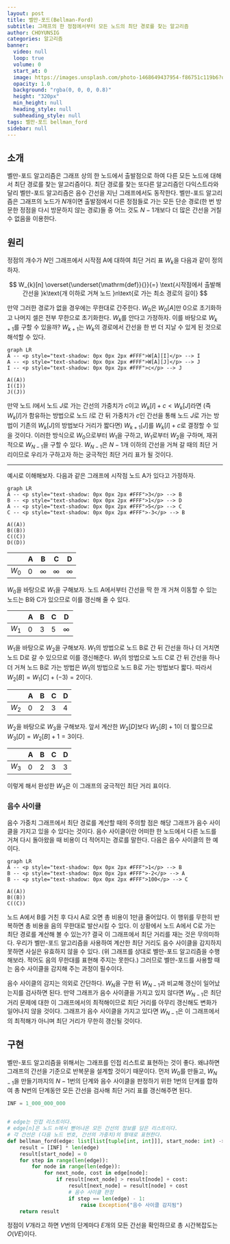 ```yaml
---
layout: post
title: 벨만-포드(Bellman-Ford)
subtitle: 그래프의 한 정점에서부터 모든 노드의 최단 경로를 찾는 알고리즘
author: CHOYUNSIG
categories: 알고리즘
banner:
  video: null
  loop: true
  volume: 0
  start_at: 0
  image: https://images.unsplash.com/photo-1468649437954-f86751c119b6?q=80&w=1470&auto=format&fit=crop&ixlib=rb-4.0.3&ixid=M3wxMjA3fDB8MHxwaG90by1wYWdlfHx8fGVufDB8fHx8fA%3D%3D
  opacity: 1.0
  background: "rgba(0, 0, 0, 0.8)"
  height: "320px"
  min_height: null
  heading_style: null
  subheading_style: null
tags: 벨만-포드 bellman_ford
sidebar: null
---
```


## 소개

벨만-포드 알고리즘은 그래프 상의 한 노드에서 출발점으로 하여 다른 모든 노드에 대해서 최단 경로를 찾는 알고리즘이다. 최단 경로를 찾는 또다른 알고리즘인 다익스트라와 달리 벨만-포드 알고리즘은 음수 간선을 지닌 그래프에서도 동작한다. 벨만-포드 알고리즘은 그래프의 노드가 $N$개이면 출발점에서 다른 정점들로 가는 모든 단순 경로(한 번 방문한 정점을 다시 방문하지 않는 경로)들 중 어느 것도 $N-1$개보다 더 많은 간선을 거칠 수 없음을 이용한다.

## 원리

정점의 개수가 $N$인 그래프에서 시작점 A에 대하여 최단 거리 표 $W_{k}$을 다음과 같이 정의하자.

$$
W_{k}[n] \overset{\underset{\mathrm{def}}{}}{=} \text{시작점에서 출발해 간선을 }k\text{개 이하로 거쳐 노드 }n\text{로 가는 최소 경로의 길이}
$$

만약 그러한 경로가 없을 경우에는 무한대로 간주한다. $W_{0}$은 $W_{0}[A]$만 0으로 초기화하고 나머지 셀은 전부 무한으로 초기화한다. $W_{k}$를 안다고 가정하자. 이를 바탕으로 $W_{k+1}$를 구할 수 있을까? $W_{k+1}$는 $W_{k}$의 경로에서 간선을 한 번 더 지날 수 있게 된 것으로 해석할 수 있다.

```mermaid!
graph LR
A -- <p style="text-shadow: 0px 0px 2px #FFF">W[A][I]</p> --> I
A -- <p style="text-shadow: 0px 0px 2px #FFF">W[A][J]</p> --> J
I -- <p style="text-shadow: 0px 0px 2px #FFF">c</p> --> J

A((A))
I((I))
J((J))
```

만약 노드 $I$에서 노드 $J$로 가는 간선의 가중치가 $c$이고 $W_{k}[I] + c < W_{k}[J]$라면 (즉 $W_{k}[I]$가 함유하는 방법으로 노드 $I$로 간 뒤 가중치가 $c$인 간선을 통해 노드 $J$로 가는 방법이 기존의 $W_{k}[J]$의 방법보다 거리가 짧다면) $W_{k+1}[J]$를 $W_{k}[I] + c$로 결정할 수 있을 것이다. 이러한 방식으로 $W_{0}$으로부터 $W_{1}$을 구하고, $W_{1}$로부터 $W_{2}$을 구하며, 재귀적으로 $W_{N-1}$을 구할 수 있다. $W_{N-1}$은 $N-1$개 이하의 간선을 거쳐 갈 때의 최단 거리이므로 우리가 구하고자 하는 궁극적인 최단 거리 표가 될 것이다.

---

예시로 이해해보자. 다음과 같은 그래프에 시작점 노드 A가 있다고 가정하자.

```mermaid!
graph LR
A -- <p style="text-shadow: 0px 0px 2px #FFF">3</p> --> B
B -- <p style="text-shadow: 0px 0px 2px #FFF">1</p> --> D
A -- <p style="text-shadow: 0px 0px 2px #FFF">5</p> --> C
C -- <p style="text-shadow: 0px 0px 2px #FFF">-3</p> --> B

A((A))
B((B))
C((C))
D((D))
```

|         |  A  |  B  |  C  |  D  |
| ---     | --- | --- | --- | --- |
| $W_{0}$ |  0  |  ∞  |  ∞  |  ∞  |

$W_{0}$을 바탕으로 $W_{1}$을 구해보자. 노드 A에서부터 간선을 딱 한 개 거쳐 이동할 수 있는 노드는 B와 C가 있으므로 이를 갱신해 줄 수 있다.

|         |  A  |  B  |  C  |  D  |
| ---     | --- | --- | --- | --- |
| $W_{1}$ |  0  |  3  |  5  |  ∞  |

$W_{1}$을 바탕으로 $W_{2}$을 구해보자. $W_{1}$의 방법으로 노드 B로 간 뒤 간선을 하나 더 거치면 노드 D로 갈 수 있으므로 이를 갱신해준다. $W_{1}$의 방법으로 노드 C로 간 뒤 간선을 하나 더 거쳐 노드 B로 가는 방법은 $W_{1}$의 방법으로 노드 B로 가는 방법보다 짧다. 따라서 $W_{2}[B] = W_{1}[C] + (-3) = 2$이다.

|         |  A  |  B  |  C  |  D  |
| ---     | --- | --- | --- | --- |
| $W_{2}$ |  0  |  2  |  3  |  4  |

$W_{2}$을 바탕으로 $W_{3}$을 구해보자. 앞서 계산한 $W_{2}[D]$보다 $W_{2}[B] + 1$이 더 짧으므로 $W_{3}[D] = W_{2}[B] + 1 = 3$이다.

|         |  A  |  B  |  C  |  D  |
| ---     | --- | --- | --- | --- |
| $W_{3}$ |  0  |  2  |  3  |  3  |

이렇게 해서 완성한 $W_{3}$은 이 그래프의 궁극적인 최단 거리 표이다.

### 음수 사이클

음수 가중치 그래프에서 최단 경로를 계산할 때의 주의할 점은 해당 그래프가 음수 사이클을 가지고 있을 수 있다는 것이다. 음수 사이클이란 어떠한 한 노드에서 다른 노드를 거쳐 다시 돌아왔을 때 비용이 더 적어지는 경로를 말한다. 다음은 음수 사이클의 한 예이다.

```mermaid!
graph LR
A -- <p style="text-shadow: 0px 0px 2px #FFF">1</p> --> B
B -- <p style="text-shadow: 0px 0px 2px #FFF">-2</p> --> A
B -- <p style="text-shadow: 0px 0px 2px #FFF">100</p> --> C

A((A))
B((B))
C((C))
```

노드 A에서 B를 거친 후 다시 A로 오면 총 비용이 1만큼 줄어있다. 이 행위를 무한히 반복하면 총 비용을 음의 무한대로 발산시킬 수 있다. 이 상황에서 노드 A에서 C로 가는 최단 경로를 계산해 볼 수 있는가? 결국 이 그래프에서 최단 거리를 재는 것은 무의미하다. 우리가 벨만-포드 알고리즘을 사용하여 계산한 최단 거리도 음수 사이클을 감지하지 못하면 사실은 유효하지 않을 수 있다. (위 그래프를 상대로 벨만-포드 알고리즘을 수행해보라. 적어도 음의 무한대를 표현해 주지는 못한다.) 그러므로 벨만-포드를 사용할 때는 음수 사이클을 감지해 주는 과정이 필수이다.

음수 사이클의 감지는 의외로 간단하다. $W_{N}$을 구한 뒤 $W_{N-1}$과 비교해 갱신이 일어났는지를 검사하면 된다. 만약 그래프가 음수 사이클을 가지고 있지 않다면 $W_{N-1}$은 최단 거리 문제에 대한 이 그래프에서의 최적해이므로 최단 거리를 아무리 갱신해도 변화가 일어나지 않을 것이다. 그래프가 음수 사이클을 가지고 있다면 $W_{N-1}$은 이 그래프에서의 최적해가 아니며 최단 거리가 무한히 갱신될 것이다.

## 구현

벨만-포드 알고리즘을 위해서는 그래프를 인접 리스트로 표현하는 것이 좋다. 왜냐하면 그래프의 간선을 기준으로 반복문을 설계할 것이기 때문이다. 먼저 $W_{0}$를 만들고, $W_{N-1}$을 만들기까지의 $N-1$번의 단계와 음수 사이클을 판정하기 위한 1번의 단계를 합하여 총 N번의 단계동안 모든 간선을 검사해 최단 거리 표를 갱신해주면 된다.

```python
INF = 1_000_000_000


# edge는 인접 리스트이다.
# edge[n]은 노드 n에서 뻗어나온 모든 간선의 정보를 담은 리스트이다.
# 각 간선은 (다음 노드 번호, 간선의 가중치)의 형태로 표현한다.
def bellman_ford(edge: list[list[tuple[int, int]]], start_node: int) -> list[int]:
    result = [INF] * len(edge)
    result[start_node] = 0
    for step in range(len(edge)):
        for node in range(len(edge)):
            for next_node, cost in edge[node]:
                if result[next_node] > result[node] + cost:
                    result[next_node] = result[node] + cost
                    # 음수 사이클 판정
                    if step == len(edge) - 1:
                        raise Exception("음수 사이클 감지됨")
    return result
```

정점이 $V$개라고 하면 $V$번의 단계마다 $E$개의 모든 간선을 확인하므로 총 시간복잡도는 $O(VE)$이다.